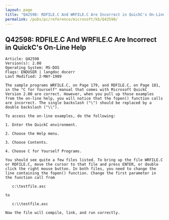 ```yaml
---
layout: page
title: "Q42598: RDFILE.C And WRFILE.C Are Incorrect in QuickC's On-Line Help"
permalink: /pubs/pc/reference/microsoft/kb/Q42598/
---
```


## Q42598: RDFILE.C And WRFILE.C Are Incorrect in QuickC's On-Line Help

	Article: Q42598
	Version(s): 2.00
	Operating System: MS-DOS
	Flags: ENDUSER | langdoc docerr
	Last Modified: 2-MAY-1989
	
	The sample programs WRFILE.C, on Page 179, and RDFILE.C, on Page 181,
	in the "C for Yourself" manual that comes with Microsoft QuickC
	Version 2.00 are correct. However, when you pull up those examples
	from the on-line help, you will notice that the fopen() function calls
	are incorrect. The single backslash ("\") should be replaced by a
	double backslash ("\\").
	
	To access the on-line examples, do the following:
	
	1. Enter the QuickC environment.
	
	2. Choose the Help menu.
	
	3. Choose Contents.
	
	4. Choose C for Yourself Programs.
	
	You should see quite a few files listed. To bring up the file WRFILE.C
	or RDFILE.C, move the cursor to that file and press ENTER, or double
	click the right mouse button. In both files, you need to change the
	line containing the fopen() function. Change the first parameter in
	the function call from
	
	   c:\testfile.asc
	
	to
	
	   c:\\testfile.asc
	
	Now the file will compile, link, and run correctly.

